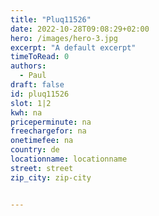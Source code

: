 ```yaml
---
title: "Pluq11526"
date: 2022-10-28T09:08:29+02:00
hero: /images/hero-3.jpg
excerpt: "A default excerpt"
timeToRead: 0
authors:
  - Paul
draft: false
id: pluq11526
slot: 1|2
kwh: na
priceperminute: na
freechargefor: na
onetimefee: na
country: de
locationname: locationname
street: street
zip_city: zip-city


---
```

